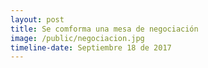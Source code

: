 ```yaml
---
layout: post
title: Se comforma una mesa de negociación
image: /public/negociacion.jpg
timeline-date: Septiembre 18 de 2017
---
```

